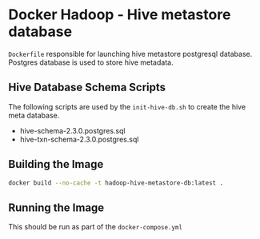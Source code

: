 # Docker Hadoop - Hive metastore database

`Dockerfile` responsible for launching hive metastore postgresql database. Postgres database is used to store hive metadata.

## Hive Database Schema Scripts
The following scripts are used by the `init-hive-db.sh` to create the hive meta database.
- hive-schema-2.3.0.postgres.sql
- hive-txn-schema-2.3.0.postgres.sql

## Building the Image
```bash
docker build --no-cache -t hadoop-hive-metastore-db:latest .
```

## Running the Image
This should be run as part of the `docker-compose.yml`


